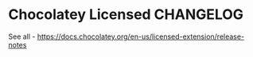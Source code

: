 # Chocolatey Licensed CHANGELOG

See all - https://docs.chocolatey.org/en-us/licensed-extension/release-notes